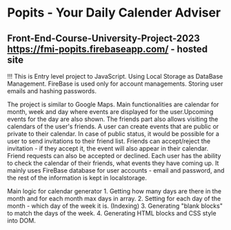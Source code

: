 # Popits - Your Daily Calender Adviser 
Front-End-Course-University-Project-2023
https://fmi-popits.firebaseapp.com/ - hosted site
----------------------------------------
!!! This is Entry level project to JavaScript. Using Local Storage as DataBase Management.
FireBase is used only for account managements. Storing user emails and hashing passwords.

The project is similar to Google Maps. Main functionalities are calendar for month, week
and day where events are displayed for the user.Upcoming events for the day are also shown. The
 friends part also allows visiting the calendars of the user's friends.
 A user can create events that are public or private to their calendar. In case of public status, it would be possible for a user to send invitations to their friend list. Friends can accept/reject the invitation - if they accept it, the event will also appear in their calendar. Friend requests can also be accepted or declined.
Each user has the ability to check the calendar of their friends, what events they have coming up. It mainly uses FireBase database for user accounts - email and password, and the rest of the information is kept in localstorage.

Main logic for calendar generator 
    1. Getting how many days are there in the month and for each month max days in array.
    2. Setting for each day of the month - which day of the week it is. (Indexing) 
    3. Generating "blank blocks" to match the days of the week.
    4. Generating HTML blocks and CSS style into DOM.
